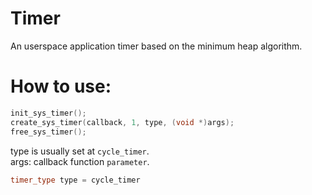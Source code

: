 # Timer
An userspace application timer based on the minimum heap algorithm.

# How to use:
```cpp
init_sys_timer();
create_sys_timer(callback, 1, type, (void *)args);
free_sys_timer();
```
type is usually set at `cycle_timer`.  
args: callback function `parameter`.

```cpp
timer_type type = cycle_timer
```
